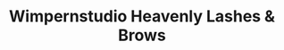 ---
title: "Wimpernstudio Heavenly Lashes & Brows"
url: /karlsruhe/wimpernstudio-heavenly-lashes-und-brows/
shop: Kosmetik
---
